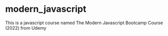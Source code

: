 # modern_javascript
This is a javascript course named The Modern Javascript Bootcamp Course (2022) from Udemy
